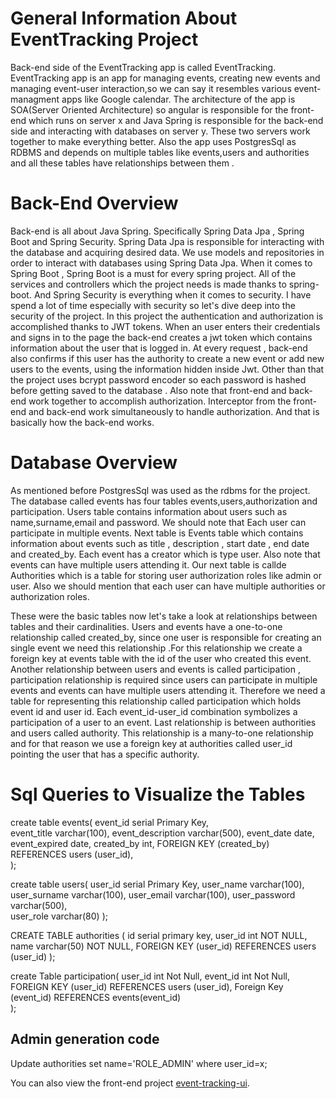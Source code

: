 # General Information About EventTracking Project  

Back-end side of the EventTracking app is called EventTracking. EventTracking app is an app for managing events, creating new events and managing event-user interaction,so we can say it resembles various event-managment apps like Google calendar. The architecture of the app is SOA(Server Oriented Architecture) so  angular is responsible for the front-end which runs on server x  and Java Spring is responsible for the back-end side and interacting with databases on server y. These two servers work together to make everything better. Also the app uses PostgresSql as RDBMS and depends on multiple tables like events,users and authorities and all these tables have relationships between them .
 
 # Back-End Overview

Back-end is all about Java Spring. Specifically Spring Data Jpa , Spring Boot and Spring Security. Spring Data Jpa is responsible for interacting with the database and 
acquiring desired data. We use models and repositories in order to interact with databases using Spring Data Jpa. When it comes to Spring Boot , Spring Boot is a must for every spring project. All of the services and controllers which the project needs is made thanks to spring-boot. And Spring Security is everything when it comes to security. I have spend a lot of time especially with security so  let's dive deep into the security of the project. In this project the authentication and authorization is accomplished thanks to JWT tokens. When an user enters their credentials and signs in to the page the back-end creates a jwt token which contains information about the user that is logged in. At every request , back-end also confirms if this user has the authority to create a new event or add new users to the events, using the information hidden inside Jwt. Other than that the project uses bcrypt password encoder  so each password is hashed before getting saved to the database . Also note that front-end and back-end work together to accomplish authorization. Interceptor from the front-end and back-end work simultaneously to handle authorization. And that is basically how the back-end works.


# Database Overview
As mentioned before PostgresSql was used as the rdbms for the project. The database called events  has four tables events,users,authorization and participation. Users table contains information about users such as name,surname,email and password. We should note that Each user can participate in multiple events. Next table is Events  table which contains information about events such as title , description , start date , end date and created_by. Each event has a creator which is type user. Also note that  events can have multiple users attending it. Our next table is callde Authorities which is a table for storing user authorization roles like admin or user.  Also we should mention that each user can have multiple authorities or authorization roles.

These were the basic tables now let's take a look at relationships between tables and their cardinalities. Users and events have a one-to-one relationship called created_by, since  one user is responsible for  creating an single event we need this relationship .For this relationship we create a foreign key at events table with the id of the user who created this event. Another relationship between users and events is called participation , participation relationship is required since users can participate in multiple events and events can have multiple users attending it. Therefore we need a table for representing this relationship called participation which holds event id and user id. Each event_id-user_id combination symbolizes a participation of a user to an event. Last relationship is between authorities and users called authority. This relationship is a many-to-one relationship and for that reason we use a foreign key at authorities called user_id pointing the user that has a specific authority.

# Sql Queries to Visualize the Tables

create table events(
event_id serial Primary Key,    
event_title varchar(100),
event_description varchar(500),
event_date date,
event_expired  date,
created_by int,
FOREIGN KEY (created_by) REFERENCES users (user_id),  
);

create table users(
user_id serial Primary Key,
user_name varchar(100),
user_surname varchar(100),
user_email varchar(100),
user_password varchar(500),    
user_role varchar(80)
);


CREATE TABLE authorities (
  id  serial primary key,
  user_id int NOT NULL,
  name varchar(50) NOT NULL,
  FOREIGN KEY (user_id) REFERENCES users (user_id)
);



create Table participation(
user_id int Not Null,
event_id int  Not Null,
FOREIGN KEY (user_id) REFERENCES users (user_id),
Foreign Key (event_id) REFERENCES events(event_id)    
);

## Admin generation code
Update authorities set name='ROLE_ADMIN' where user_id=x;



You can also view the front-end project [event-tracking-ui](https://github.com/cnbrkaydemir/event-tracking-ui).

